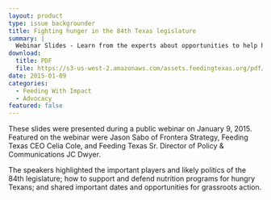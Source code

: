 ```yaml
---
layout: product
type: issue backgrounder
title: Fighting hunger in the 84th Texas legislature
summary: |
  Webinar Slides - Learn from the experts about opportunities to help hungry Texas families at the Capitol in 2015!
download:
  title: PDF
  file: https://s3-us-west-2.amazonaws.com/assets.feedingtexas.org/pdf/Policy-Platform-Webinar.pdf
date: 2015-01-09
categories:
  - Feeding With Impact
  - Advocacy
featured: false
---
```

These slides were presented during a public webinar on January 9, 2015. Featured on the webinar were Jason Sabo of Frontera Strategy, Feeding Texas CEO Celia Cole, and Feeding Texas Sr. Director of Policy & Communications JC Dwyer. 

The speakers highlighted the important players and likely politics of the 84th legislature; how to support and defend nutrition programs for hungry Texans; and shared important dates and opportunities for grassroots action.

